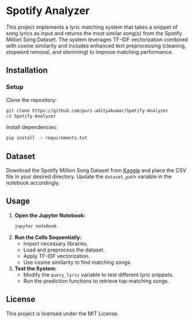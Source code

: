 # Spotify Analyzer

This project implements a lyric matching system that takes a snippet of song lyrics as input and returns the most similar song(s) from the Spotify Million Song Dataset. The system leverages TF-IDF vectorization combined with cosine similarity and includes enhanced text preprocessing (cleaning, stopword removal, and stemming) to improve matching performance.

## Installation

### Setup

Clone the repository:

```bash
git clone https://github.com/puri-adityakumar/Spotify-Analyzer
cd Spotify-Analyzer
```

Install dependencies:

```bash
pip install -r requirements.txt
```

## Dataset

Download the Spotify Million Song Dataset from [Kaggle](https://www.kaggle.com/datasets/joebeachcapital/57651-spotify-songs/data) and place the CSV file in your desired directory. Update the `dataset_path` variable in the notebook accordingly.

## Usage

1. **Open the Jupyter Notebook:**
   ```bash
   jupyter notebook
   ```
2. **Run the Cells Sequentially:**
   - Import necessary libraries.
   - Load and preprocess the dataset.
   - Apply TF-IDF vectorization.
   - Use cosine similarity to find matching songs.
3. **Test the System:**
   - Modify the `query_lyric` variable to test different lyric snippets.
   - Run the prediction functions to retrieve top-matching songs.

## License

This project is licensed under the MIT License.

